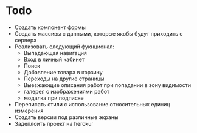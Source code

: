# Todo
* Создать компонент формы
* Создать массивы с данными, которые якобы будут приходить с сервера
* Реализовать следующий фукнционал:
    * Выпадающая навигация
    * Вход в личный кабинет
    * Поиск
    * Добавление товара в корзину
    * Переходы на другие страницы
    * Выезжающие описания работ при попадании в зону видимости
    * галерея с изображениями работ
    * модалка при подписке
* Переписать стили с использование относительных единиц измерения
* Создать версии под различные экраны
* Задеплоить проект на heroku`